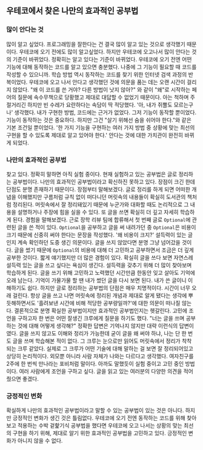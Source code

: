 ## 우테코에서 찾은 나만의 효과적인 공부법

### 많이 안다는 것

많이 알고 싶었다. 프로그래밍을 잘한다는 건 결국 많이 알고 있는 것으로 생각했기 때문이다. 우테코에 오기 전에도 많이 알고싶었다. 하지만 우테코에 오고나서 많이 안다는 것의 기준이 바뀌었다. 정확히는 알고 있다는 기준이 바뀌었다. 우테코에 오기 전엔 어떤 기능에 대해 동작하는 코드를 알고 있으면 충분했다. 나중에 그 기능이 필요할 때 코드를 작성할 수 있으니까. 학습 방법 역시 동작하는 코드를 찾기 위한 인터넷 검색 과정의 반복이었다. 우테코에 오고 나서 안다고 생각했던 것에 의문을 품는 데는 오랜 시간이 걸리지 않았다. "왜 이 코드를 쓴 거야? 다른 방법이 낫지 않아?" 와 같이 "왜"로 시작하는 페어의 질문에 속수무책으로 당황했고 제대로 대답할 수 없었기 때문이다. 아는 척하며 주절거리긴 하지만 빈 수레가 요란하다는 속담이 딱 적당했다. '아, 내가 쥐뿔도 모르는구나' 생각했다. 내가 구현한 방법, 코드에는 근거가 없었다. 그저 기능이 동작할 뿐이었다. 기능이 동작하는 것은 중요하다. 하지만 그건 "살기 위해선 숨을 쉬어야 한다."와 같은 기본 조건일 뿐이었다. '한 가지 기능을 구현하는 여러 가지 방법 중 상황에 맞는 최선의 구현을 할 수 있도록 제대로 알고 있어야 한다.' 안다는 것에 대한 가치관이 완전히 바뀌게 되었다.

### 나만의 효과적인 공부법

찾고 있다. 정확히 말하면 아직 실험 중이다. 현재 실험하고 있는 공부법은 글로 정리하는 공부법이다. 나만의 효과적인 공부법이라고 확신하진 못하고 있다. 장점이 크긴 한데 단점도 분명 존재하기 때문이다. 장점부터 말해보겠다. 글로 정리를 하게 되면 어떠한 개념을 이해했지만 구름처럼 규칙 없이 떠다니던 머릿속의 내용들이 확실히 도서관의 책처럼 정리된다. 머릿속에서 잘 정리돼있기 때문에 누군가와 대화할 때도 논리적으로 그 내용을 설명하거나 주장에 힘을 실을 수 있다. 또 글을 쓰면 확실히 더 깊고 자세히 학습하게 된다. 경험을 말해보겠다. 근로 장학 리뷰 팀에 합류해서 첫 번째 글로 `Optional`에 관련된 글을 쓴 적이 있다. `Optional`을 공부하고 글을 써 내려가던 중 `Optional`은 비용이 크기 때문에 신중히 써야 한다는 문장을 작성했다. '왜 비용이 크지?' 설득력이 있는 글인지 계속 확인하던 도중 생긴 의문이다. 글을 쓰지 않았다면 분명 그냥 넘어갔을 것이다. 글을 썼기 때문에 `Optional`의 비용에 대해 더 고민하고 공부하면서 조금은 더 깊게 공부한 것이다. 짧게 얘기했지만 더 많은 경험이 있다. 확실히 글을 쓰다 보면 자연스레 설득력 있는 글을 쓰고 싶다는 욕심이 생긴다. 설득력을 갖추기 위해 더 많이 찾아보며 학습하게 된다. 글을 쓰기 위해 고민하고 노력했던 시간만큼 한동안 잊고 살아도 기억에 오래 남는다. 기억이 가물가물 할 땐 내가 썼던 글을 다시 보면 된다. 내가 쓴 글이니 이해하기도 쉽다. 하지만 글로 정리하는 공부법의 단점은 매우 치명적이다. 시간이 너무 오래 걸린다. 항상 글을 쓰고 나면 머릿속에 정리된 개념과 제대로 알게 됐다는 생각에 뿌듯해하면서도 '흘려보낸 시간에 비해 적당한 공부량일까?'에 대한 의문이 떠나질 않는다. 결론적으로 분명 확실한 공부법이지만 효과적인 공부법인지는 헷갈린다. 고민에 조언을 구하고자 한 번은 어떤 잘생긴 크루에게 질문을 하기도 했다. "너는 글을 쓰며 공부하는 것에 대해 어떻게 생각해?" 정확한 답변은 기억나지 않지만 대략 이런식의 답변이였다. 글을 쓰지 않고도 이해와 정리가 가능한데 굳이 글을 왜 써야 하냐, 나는 단 한 번도 글을 쓰며 학습해본 적이 없다. 그 크루는 눈으로만 읽어도 머릿속에서 정리가 착착 되는 크루 같았다. 실제로 그 크루가 어떤 기술에 대해 말하는 걸 보면 잘 정리되어있고 상당히 논리적이다. 외모뿐 아니라 사람 자체가 나와는 다르다고 생각했다. 여자친구를 2주에 한 번씩 만나라는 포비처럼 말이다. 아까도 말했듯이 실험 중이고 고민 중인 방법이다. 여러 사람에게 조언을 구하고 싶다. 글을 읽고 있는 여러분의 다양한 의견을 적어줬으면 좋겠다.

### 긍정적인 변화

확실하게 나만의 효과적인 공부법이라고 말할 수 있는 공부법이 있는 것은 아니다. 하지만 긍정적인 변화가 생긴 것은 틀림없다. 우테코에 오기 전엔 동작하는 코드를 위해 찾아보고 적용하는 수박 겉핥기식 공부법을 했다면 우테코에 오고 나서는 상황의 맞는 최선의 구현을 하기 위해, 제대로 알기 위한 효과적인 공부법을 고민하고 있다. 긍정적인 변화가 아니지 않을 수 없다.
